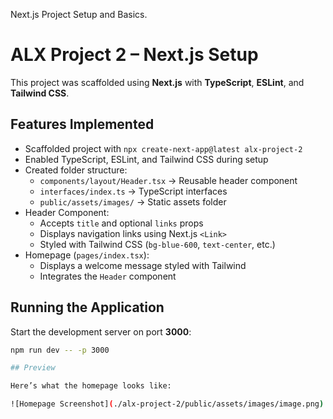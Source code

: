 Next.js Project Setup and Basics.

# ALX Project 2 – Next.js Setup

This project was scaffolded using **Next.js** with **TypeScript**, **ESLint**, and **Tailwind CSS**.

## Features Implemented
- Scaffolded project with `npx create-next-app@latest alx-project-2`
- Enabled TypeScript, ESLint, and Tailwind CSS during setup
- Created folder structure:
  - `components/layout/Header.tsx` → Reusable header component
  - `interfaces/index.ts` → TypeScript interfaces
  - `public/assets/images/` → Static assets folder
- Header Component:
  - Accepts `title` and optional `links` props
  - Displays navigation links using Next.js `<Link>`
  - Styled with Tailwind CSS (`bg-blue-600`, `text-center`, etc.)
- Homepage (`pages/index.tsx`):
  - Displays a welcome message styled with Tailwind
  - Integrates the `Header` component

## Running the Application
Start the development server on port **3000**:

```bash
npm run dev -- -p 3000

## Preview

Here’s what the homepage looks like:

![Homepage Screenshot](./alx-project-2/public/assets/images/image.png)



